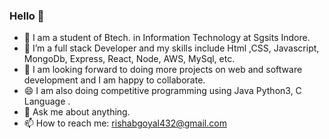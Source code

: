 ### Hello 👋
- 🔭 I am a student of Btech. in Information Technology at Sgsits Indore.
- 🌱 I’m a full stack Developer and my skills include Html ,CSS, Javascript, MongoDb, Express, React, Node, AWS, MySql, etc.
- 👯 I am looking forward to doing more projects on web and software development and I am happy to collaborate.
- 😄 I am also doing competitive programming using Java Python3, C Language .
- 💬 Ask me about anything.
- 📫 How to reach me: rishabgoyal432@gmail.com 
<!--
**Rishab310/Rishab310** is a ✨ _special_ ✨ repository because its `README.md` (this file) appears on your GitHub profile.

Here are some ideas to get you started:

- 🔭 I’m currently working on ...
- 🌱 I’m currently learning ...
- 👯 I’m looking to collaborate on ...
- 🤔 I’m looking for help with ...
- 💬 Ask me about ...
- 📫 How to reach me: ...
- 😄 Pronouns: ...
- ⚡ Fun fact: ...
-->
